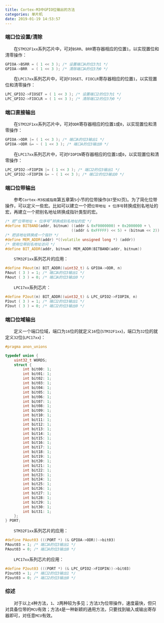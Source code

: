 ```yaml
---
title: Cortex-M3中GPIO位输出的方法
categories: 单片机
date: 2019-01-19 14:53:57
---
```

### 端口位设置/清除

&emsp;&emsp;在`STM32F1xx`系列芯片中，可对`BSRR`、`BRR`寄存器相应的位置`1`，以实现置位和清零操作：<!--more-->

``` cpp
GPIOA->BSRR = ( 1 << 3 ); /* 设置端口A的位3为1 */
GPIOA->BRR  = ( 1 << 3 ); /* 清除端口A的位3为0 */
```

&emsp;&emsp;在`LPC17xx`系列芯片中，可对`FIOSET`、`FIOCLR`寄存器相应的位置`1`，以实现置位和清零操作：

``` cpp
LPC_GPIO2->FIOSET = ( 1 << 3 ); /* 设置端口2的位3为1 */
LPC_GPIO2->FIOCLR = ( 1 << 3 ); /* 清除端口2的位3为0 */
```

### 端口直接输出

&emsp;&emsp;在`STM32F1xx`系列芯片中，可对`ODR`寄存器相应的位置`1`或`0`，以实现置位和清零操作：

``` cpp
GPIOA->ODR |= ( 1 << 3 ); /* 端口A的位3输出1 */
GPIOA->ODR &= ~ ( 1 << 3 ); /* 端口A的位3输出0 */
```

&emsp;&emsp;在`LPC17xx`系列芯片中，可对`FIOPIN`寄存器相应的位置`1`或`0`，以实现置位和清零操作：

``` cpp
LPC_GPIO2->FIOPIN |= ( 1 << 3 ); /* 端口2的位3输出1 */
LPC_GPIO2->FIOPIN &= ~ ( 1 << 3 ); /* 端口2的位3输出0 */
```

### 端口位带输出

&emsp;&emsp;参考`Cortex-M3权威指南`第五章第`5`小节的位带操作(`87`至`92`页)。为了简化位带操作，可以定义一些宏。比如可以建立一个把`位带地址 + 位序号`转换成别名地址的宏，再建立一个把别名地址转换成指针类型的宏。

``` cpp
/* 把“位带地址 + 位序号”转换成别名地址的宏 */
#define BITBAND(addr, bitnum) ((addr & 0xF0000000) + 0x2000000 + \
                              ((addr & 0xFFFFF) << 5) + (bitnum << 2))
/* 把该地址转换成一个指针 */
#define MEM_ADDR(addr) *((volatile unsigned long *) (addr))
/* 使用位带别名地址访问 */
#define BIT_ADDR(addr, bitnum) MEM_ADDR(BITBAND(addr, bitnum))
```

&emsp;&emsp;`STM32F1xx`系列芯片的应用：

``` cpp
#define PAout(n) BIT_ADDR((uint32_t) & GPIOA->ODR, n)
PAout ( 3 ) = 1; /* 端口A的位3输出1 */
PAout ( 3 ) = 0; /* 端口A的位3输出0 */
```

&emsp;&emsp;`LPC17xx`系列芯片：

``` cpp
#define P2out(n) BIT_ADDR((uint32_t) & LPC_GPIO2->FIOPIN, n)
P2out ( 3 ) = 1; /* 端口2的位3输出1 */
P2out ( 3 ) = 0; /* 端口2的位3输出0 */
```

### 端口位域输出

&emsp;&emsp;定义一个端口位域，端口为`16`位的就定义`16`位(`STM32F1xx`)，端口为`32`位的就定义`32`位(`LPC17xx`)：

``` cpp
#pragma anon_unions

typedef union {
    uint32_t WORDS;
    struct {
        int bit00: 1;
        int bit01: 1;
        int bit02: 1;
        int bit03: 1;
        int bit04: 1;
        int bit05: 1;
        int bit06: 1;
        int bit07: 1;
        int bit08: 1;
        int bit09: 1;
        int bit10: 1;
        int bit11: 1;
        int bit12: 1;
        int bit13: 1;
        int bit14: 1;
        int bit15: 1;
        int bit16: 1;
        int bit17: 1;
        int bit18: 1;
        int bit19: 1;
        int bit20: 1;
        int bit21: 1;
        int bit22: 1;
        int bit23: 1;
        int bit24: 1;
        int bit25: 1;
        int bit26: 1;
        int bit27: 1;
        int bit28: 1;
        int bit29: 1;
        int bit30: 1;
        int bit31: 1;
    };
} PORT;
```

&emsp;&emsp;`STM32F1xx`系列芯片的应用：

``` cpp
#define PAout03 (((PORT *) (& GPIOA->ODR))->bit03)
PAout03 = 1; /* 端口A的位3输出1 */
PAout03 = 0; /* 端口A的位3输出0 */
```

&emsp;&emsp;`LPC17xx`系列芯片的应用：

``` cpp
#define P2out03 (((PORT *) (& LPC_GPIO2->FIOPIN))->bit03)
P2out03 = 1; /* 端口2的位3输出1 */
P2out03 = 0; /* 端口2的位3输出0 */
```

### 综述

&emsp;&emsp;对于以上`4`种方法，`1`、`2`两种较为多见；方法`3`为位带操作，速度最快，但只对具备位带的`MCU`有效；方法`4`是一种新颖的通用方法，只要找到输入或输出寄存器即可，对任意`MCU`有效。